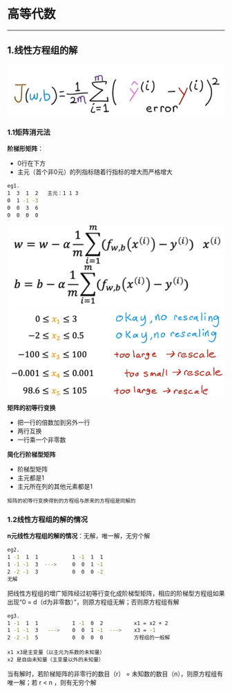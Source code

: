 # 高等代数
---

## 1.线性方程组的解
![alt text](image.png)

### 1.1矩阵消元法
**阶梯形矩阵**：
- 0行在下方
- 主元（首个非0元）的列指标随着行指标的增大而严格增大
```bash 
eg1.
1  3  1  2   主元：1 1 3
0  1 -1 -3
0  0  3  6
0  0  0  0
```
![alt text](image-1.png)
![alt text](image-2.png)

**矩阵的初等行变换**
- 把一行的倍数加到另外一行
- 两行互换
- 一行乘一个非零数

**简化行阶梯型矩阵**
- 阶梯型矩阵
- 主元都是1
- 主元所在列的其他元素都是1

`矩阵的初等行变换得到的方程组与原来的方程组是同解的`

### 1.2线性方程组的解的情况

**n元线性方程组的解的情况**：无解，唯一解，无穷个解

```bash
eg2.
1 -1  1  1           1 -1  1  1
1 -1 -1  3  --->     0  0  1 -1
2 -2 -1  3           0  0  0 -2
无解
```

把线性方程组的增广矩阵经过初等行变化成阶梯型矩阵，相应的阶梯型方程组如果出现“0 = d（d为非零数）”，则原方程组无解；否则原方程组有解

```bash
eg3.
1 -1  1  1           1 -1  0  2          x1 = x2 + 2
1 -1 -1  3   --->    0  0  1 -1  --->    x3 = -1
2 -2 -1  5           0  0  0  0          方程组的一般解

x1 x3是主变量（以主元为系数的未知量）
x2 是自由未知量（主变量以外的未知量）
```
当有解时，若阶梯矩阵的非零行的数目（r） = 未知数的数目（n），则原方程组有唯一解；若 r < n ，则有无穷个解












